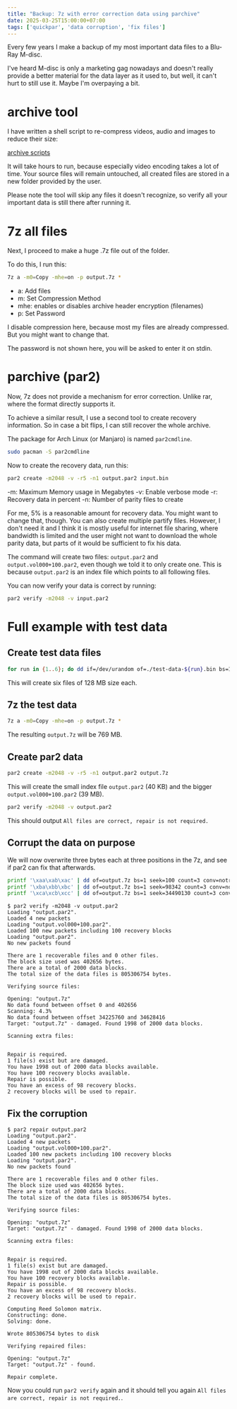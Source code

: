 ```yaml
---
title: "Backup: 7z with error correction data using parchive"
date: 2025-03-25T15:00:00+07:00
tags: ['quickpar', 'data corruption', 'fix files']
---
```


Every few years I make a backup of my most important data files
to a Blu-Ray M-disc.

I've heard M-disc is only a marketing gag nowadays and doesn't
really provide a better material for the data layer as it used to,
but well, it can't hurt to still use it. Maybe I'm overpaying a bit.

# archive tool

I have written a shell script to re-compress videos, audio and images
to reduce their size:

[archive scripts](https://github.com/andreas-mausch/archive/)

It will take hours to run, because especially video encoding takes a lot of time.
Your source files will remain untouched, all created files are stored in a new folder
provided by the user.

Please note the tool will skip any files it doesn't recognize, so
verify all your important data is still there after running it.

# 7z all files

Next, I proceed to make a huge .7z file out of the folder.

To do this, I run this:

```bash
7z a -m0=Copy -mhe=on -p output.7z *
```

- a: Add files
- m: Set Compression Method
- mhe: enables or disables archive header encryption (filenames)
- p: Set Password

I disable compression here, because most my files are already compressed.
But you might want to change that.

The password is not shown here, you will be asked to enter it on stdin.

# parchive (par2)

Now, 7z does not provide a mechanism for error correction.
Unlike rar, where the format directly supports it.

To achieve a similar result, I use a second tool to create recovery information.
So in case a bit flips, I can still recover the whole archive.

The package for Arch Linux (or Manjaro) is named `par2cmdline`.

```bash
sudo pacman -S par2cmdline
```

Now to create the recovery data, run this:

```bash
par2 create -m2048 -v -r5 -n1 output.par2 input.bin
```

-m: Maximum Memory usage in Megabytes
-v: Enable verbose mode
-r: Recovery data in percent
-n: Number of parity files to create

For me, 5% is a reasonable amount for recovery data. You might want to change that, though.
You can also create multiple partify files.
However, I don't need it and I think it is mostly useful for internet file sharing,
where bandwidth is limited and the user might not want to download the whole parity data,
but parts of it would be sufficient to fix his data.

The command will create two files: `output.par2` and `output.vol000+100.par2`,
even though we told it to only create one.
This is because `output.par2` is an index file which points to all following files.

You can now verify your data is correct by running:

```bash
par2 verify -m2048 -v input.par2
```

# Full example with test data

## Create test data files

```bash
for run in {1..6}; do dd if=/dev/urandom of=./test-data-${run}.bin bs=1M count=128; done
```

This will create six files of 128 MB size each.

## 7z the test data

```bash
7z a -m0=Copy -mhe=on -p output.7z *
```

The resulting `output.7z` will be 769 MB.

## Create par2 data

```bash
par2 create -m2048 -v -r5 -n1 output.par2 output.7z
```

This will create the small index file `output.par2` (40 KB) and the bigger
`output.vol000+100.par2` (39 MB).

```bash
par2 verify -m2048 -v output.par2
```

This should output `All files are correct, repair is not required.`

## Corrupt the data on purpose

We will now overwrite three bytes each at three positions in the 7z,
and see if par2 can fix that afterwards.

```bash
printf '\xaa\xab\xac' | dd of=output.7z bs=1 seek=100 count=3 conv=notrunc
printf '\xba\xbb\xbc' | dd of=output.7z bs=1 seek=98342 count=3 conv=notrunc
printf '\xca\xcb\xcc' | dd of=output.7z bs=1 seek=34490130 count=3 conv=notrunc
```

```shell-session
$ par2 verify -m2048 -v output.par2
Loading "output.par2".
Loaded 4 new packets
Loading "output.vol000+100.par2".
Loaded 100 new packets including 100 recovery blocks
Loading "output.par2".
No new packets found

There are 1 recoverable files and 0 other files.
The block size used was 402656 bytes.
There are a total of 2000 data blocks.
The total size of the data files is 805306754 bytes.

Verifying source files:

Opening: "output.7z"
No data found between offset 0 and 402656
Scanning: 4.3%
No data found between offset 34225760 and 34628416
Target: "output.7z" - damaged. Found 1998 of 2000 data blocks.

Scanning extra files:


Repair is required.
1 file(s) exist but are damaged.
You have 1998 out of 2000 data blocks available.
You have 100 recovery blocks available.
Repair is possible.
You have an excess of 98 recovery blocks.
2 recovery blocks will be used to repair.
```

## Fix the corruption

```shell-session
$ par2 repair output.par2
Loading "output.par2".
Loaded 4 new packets
Loading "output.vol000+100.par2".
Loaded 100 new packets including 100 recovery blocks
Loading "output.par2".
No new packets found

There are 1 recoverable files and 0 other files.
The block size used was 402656 bytes.
There are a total of 2000 data blocks.
The total size of the data files is 805306754 bytes.

Verifying source files:

Opening: "output.7z"
Target: "output.7z" - damaged. Found 1998 of 2000 data blocks.

Scanning extra files:


Repair is required.
1 file(s) exist but are damaged.
You have 1998 out of 2000 data blocks available.
You have 100 recovery blocks available.
Repair is possible.
You have an excess of 98 recovery blocks.
2 recovery blocks will be used to repair.

Computing Reed Solomon matrix.
Constructing: done.
Solving: done.

Wrote 805306754 bytes to disk

Verifying repaired files:

Opening: "output.7z"
Target: "output.7z" - found.

Repair complete.
```

Now you could run `par2 verify` again and it should tell you again
`All files are correct, repair is not required.`.

